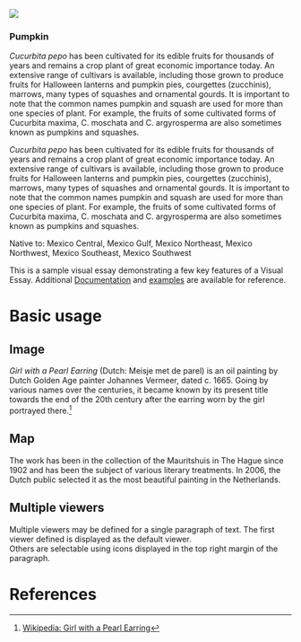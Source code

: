 <a href="https://juncture-digital.org"><img src="https://juncture-digital.org/images/ve-button.png"></a>

<param ve-config 
       title="Girl with a Pearl Earring"
       author="JSTOR Labs team"
       banner="https://iiif.juncture-digital.org/banner/?url=https://upload.wikimedia.org/wikipedia/commons/4/47/Bartholomeus_Johannes_van_Hove%2C_Het_Mauritshuis_te_Den_Haag.jpg" 
       layout="vertical">

<!-- Entities discussed throughout the essay are typically defined before the essay text and
     are thus available in all text.  Entity identifiers (QIDs) can be found in either
     Wikipedia or Wikidata (https://www.wikidata.org)> -->
<param ve-entity eid="Q185372"> <!-- Girl with a Pearl Earring painting -->
<param ve-entity eid="Q41264"> <!-- Johannes Vermeer -->
<param ve-entity eid="Q221092"> <!-- Mauritshuis -->
<param ve-entity eid="Q36600"> <!-- The Hague -->

### Pumpkin
_Cucurbita pepo_ has been cultivated for its edible fruits for thousands of years and remains a crop plant of great economic importance today. An extensive range of cultivars is available, including those grown to produce fruits for <span data-click-image-zoomto="1,488,507,413">Halloween lanterns</span> and pumpkin pies, courgettes (zucchinis), marrows, many types of squashes and ornamental gourds. It is important to note that the common names pumpkin and squash are used for more than one species of plant. For example, the fruits of some cultivated forms of Cucurbita maxima, C. moschata and C. argyrosperma are also sometimes known as pumpkins and squashes.
<param ve-entity eid="Q7229863">
<param ve-image url="https://upload.wikimedia.org/wikipedia/commons/a/a6/Cucurbita_pepo_collage_1.png">

_Cucurbita pepo_ has been cultivated for its edible fruits for thousands of years and remains a crop plant of great economic importance today. An extensive range of cultivars is available, including those grown to produce fruits for <span data-click-image-zoomto="1,488,507,413">Halloween lanterns</span> and pumpkin pies, courgettes (zucchinis), marrows, many types of squashes and ornamental gourds. It is important to note that the common names pumpkin and squash are used for more than one species of plant. For example, the fruits of some cultivated forms of Cucurbita maxima, C. moschata and C. argyrosperma are also sometimes known as pumpkins and squashes.
<param ve-compare sync url="https://raw.githubusercontent.com/JSTOR-Labs/plant-humanities/main/Contrayerva/Compare_B.jpg">
<param ve-compare url="https://raw.githubusercontent.com/JSTOR-Labs/plant-humanities/main/Contrayerva/Compare_FC.jpg">

Native to: Mexico Central, Mexico Gulf, Mexico Northeast, Mexico Northwest, Mexico Southeast, Mexico Southwest 
<param ve-map center="Q2945563" zoom="4">

This is a sample visual essay demonstrating a few key features of a Visual Essay. Additional [Documentation](https://github.com/JSTOR-Labs/juncture/wiki) and [examples](https://jstor-labs.github.io/juncture-examples) are available for reference.
<param ve-image 
       manifest="https://iiif.juncture-digital.org/manifest/6dd738aed85597cac540ad31dd5818e86ef7f2918c7b43a9eb3123d5538e6e4c">

# Basic usage

## Image

_Girl with a Pearl Earring_ (Dutch: Meisje met de parel) is an oil painting by Dutch Golden Age painter Johannes Vermeer, 
dated c. 1665. Going by various names over the centuries, it became known by its present title towards the end of the 
20th century after the earring worn by the girl portrayed there.[^1]
<param ve-image 
       label="Girl with a Pearl Earring" 
       description="painting by Johannes Vermeer" 
       license="public domain" 
       url="https://upload.wikimedia.org/wikipedia/commons/0/0f/1665_Girl_with_a_Pearl_Earring.jpg">

## Map

The work has been in the collection of the Mauritshuis in The Hague since 1902 and has been the subject of various 
literary treatments. In 2006, the Dutch public selected it as the most beautiful painting in the Netherlands.
<param ve-map center="Q36600" zoom="11" prefer-geojson>

## Multiple viewers

Multiple viewers may be defined for a single paragraph of text.  The first viewer defined is displayed as the default viewer.  
Others are selectable using icons displayed in the top right margin of the paragraph.
<param ve-image 
       manifest="https://iiif.juncture-digital.org/manifest/6dd738aed85597cac540ad31dd5818e86ef7f2918c7b43a9eb3123d5538e6e4c">
<param ve-map center="Q36600" zoom="11">

# References

[^1]: [Wikipedia: Girl with a Pearl Earring](https://en.wikipedia.org/wiki/Girl_with_a_Pearl_Earring)
